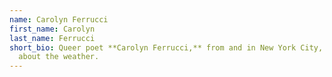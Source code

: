 ```yaml
---
name: Carolyn Ferrucci
first_name: Carolyn
last_name: Ferrucci
short_bio: Queer poet **Carolyn Ferrucci,** from and in New York City, writes
  about the weather.
---
```

